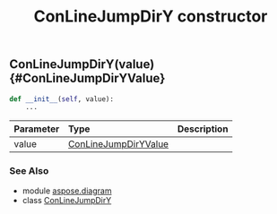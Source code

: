 ﻿---
title: ConLineJumpDirY constructor
second_title: Aspose.Diagram for Python via .NET API References
description: 
type: docs
weight: 10
url: /python-net/aspose.diagram/conlinejumpdiry/__init__/
is_root: false
---

## ConLineJumpDirY(value) {#ConLineJumpDirYValue}



```python
def __init__(self, value):
    ...
```


| Parameter | Type | Description |
| :- | :- | :- |
| value | [ConLineJumpDirYValue](/diagram/python-net/aspose.diagram/conlinejumpdiryvalue) |  |



### See Also
* module [aspose.diagram](../../)
* class [ConLineJumpDirY](/diagram/python-net/aspose.diagram/conlinejumpdiry)
